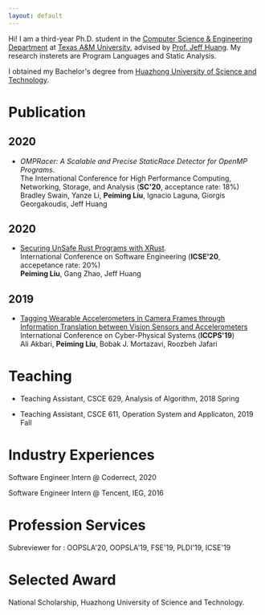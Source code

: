 ```yaml
---
layout: default
---
```


Hi! I am a third-year Ph.D. student in the 
[Computer Science & Engineering Department](https://engineering.tamu.edu/cse/index.html) at 
[Texas A&M University](https://www.tamu.edu/), advised by 
[Prof. Jeff Huang](https://parasol.tamu.edu/~jeff/).
My research insterets are Program Languages and Static Analysis.

I obtained my Bachelor's degree from 
[Huazhong University of Science and Technology](http://english.hust.edu.cn/).

# Publication

## 2020
* _OMPRacer: A Scalable and Precise StaticRace Detector for OpenMP Programs_.  
The International Conference for High Performance Computing, Networking, Storage, and Analysis (**SC'20**, acceptance rate: 18%)  
Bradley Swain, Yanze Li, **Peiming Liu**, Ignacio Laguna, Giorgis Georgakoudis, Jeff Huang

## 2020
* [Securing UnSafe Rust Programs with XRust](https://peimingliu.github.io/asset/pic/icse-paper1026.pdf).  
International Conference on Software Engineering (**ICSE'20**, accepetance rate: 20%)  
**Peiming Liu**, Gang Zhao, Jeff Huang

## 2019
* [Tagging Wearable Accelerometers in Camera Frames through Information Translation between Vision Sensors and Accelerometers](https://peimingliu.github.io/asset/pic/iccps19.pdf)  
International Conference on Cyber-Physical Systems (**ICCPS'19**)  
Ali Akbari, **Peiming Liu**, Bobak J. Mortazavi, Roozbeh Jafari

# Teaching

* Teaching Assistant, CSCE 629, Analysis of Algorithm, 2018 Spring

* Teaching Assistant, CSCE 611, Operation System and Applicaton, 2019 Fall

# Industry Experiences

Software Engineer Intern @ Coderrect, 2020

Software Engineer Intern @ Tencent, IEG, 2016

# Profession Services

Subreviewer for : OOPSLA'20, OOPSLA'19, FSE'19, PLDI'19, ICSE'19

# Selected Award

National Scholarship, Huazhong University of Science and Technology.
